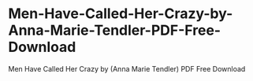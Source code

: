 # Men-Have-Called-Her-Crazy-by-Anna-Marie-Tendler-PDF-Free-Download
Men Have Called Her Crazy by (Anna Marie Tendler) PDF Free Download
